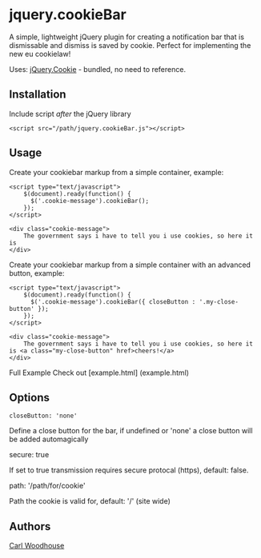 # jquery.cookieBar

A simple, lightweight jQuery plugin for creating a notification bar that is dismissable and dismiss is saved by cookie. Perfect for implementing the new eu cookielaw!

Uses: [jQuery.Cookie](https://github.com/carhartl/jquery-cookie) - bundled, no need to reference.

## Installation

Include script *after* the jQuery library

    <script src="/path/jquery.cookieBar.js"></script>

## Usage

Create your cookiebar markup from a simple container, example:

	<script type="text/javascript">
		$(document).ready(function() {
		  $('.cookie-message').cookieBar();
		});
	</script>
	
	<div class="cookie-message">
		The government says i have to tell you i use cookies, so here it is
    </div>
	
Create your cookiebar markup from a simple container with an advanced button, example:

	<script type="text/javascript">
		$(document).ready(function() {
		  $('.cookie-message').cookieBar({ closeButton : '.my-close-button' });
		});
	</script>
	
    <div class="cookie-message">
		The government says i have to tell you i use cookies, so here it is <a class="my-close-button" href>cheers!</a>
	</div>

Full Example
	Check out [example.html] (example.html)
	
## Options

    closeButton: 'none'

Define a close button for the bar, if undefined or 'none' a close button will be added automagically

   secure: true
   
If set to true transmission requires secure protocal (https), default: false.
 
  path: '/path/for/cookie'

Path the cookie is valid for, default: '/' (site wide)
  
## Authors

[Carl Woodhouse](https://github.com/carlwoodhouse)
